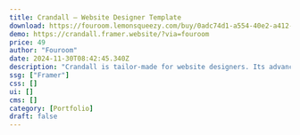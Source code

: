 ```yaml
---
title: Crandall — Website Designer Template
download: https://fouroom.lemonsqueezy.com/buy/0adc74d1-a554-40e2-a412-c510cbd596fa?aff=YGGpO5
demo: https://crandall.framer.website/?via=fouroom
price: 49
author: "Fouroom"
date: 2024-11-30T08:42:45.340Z
description: "Crandall is tailor-made for website designers. Its advanced animations and interactive elements are designed to highlight your web design projects in the most engaging way."
ssg: ["Framer"]
css: []
ui: []
cms: []
category: [Portfolio]
draft: false
---
```

